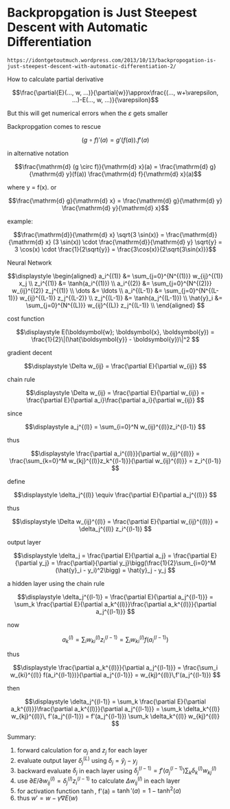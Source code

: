 # Backpropgation is Just Steepest Descent with Automatic Differentiation

`https://idontgetoutmuch.wordpress.com/2013/10/13/backpropogation-is-just-steepest-descent-with-automatic-differentiation-2/`

How to calculate partial derivative

$$\frac{\partial{E}(..., w, ...)}{\partial{w}}\approx\frac{(..., w+\varepsilon, ...)-E(..., w, ...)}{\varepsilon}$$

But this will get numerical errors when the $\varepsilon$ gets smaller

Backpropgation comes to rescue

$$(g \circ f)'(a)=g'(f(a)) . f'(a)$$

in alternative notation

$$\frac{\mathrm{d} (g \circ f)}{\mathrm{d} x}(a) =  \frac{\mathrm{d} g}{\mathrm{d} y}(f(a)) \frac{\mathrm{d} f}{\mathrm{d} x}(a)$$

where y = f(x). or

$$\frac{\mathrm{d} g}{\mathrm{d} x} =  \frac{\mathrm{d} g}{\mathrm{d} y} \frac{\mathrm{d} y}{\mathrm{d} x}$$

example:

$$\frac{\mathrm{d}}{\mathrm{d} x} \sqrt{3 \sin(x)} =  \frac{\mathrm{d}}{\mathrm{d} x} (3 \sin(x)) \cdot \frac{\mathrm{d}}{\mathrm{d} y} \sqrt{y} =  3 \cos(x) \cdot \frac{1}{2\sqrt{y}} =  \frac{3\cos(x)}{2\sqrt{3\sin(x)}}$$

Neural Network

$$\displaystyle   \begin{aligned}  a_i^{(1)} &= \sum_{j=0}^{N^{(1)}} w_{ij}^{(1)} x_j \\  z_i^{(1)} &= \tanh(a_i^{(1)}) \\  a_i^{(2)} &= \sum_{j=0}^{N^{(2)}} w_{ij}^{(2)} z_j^{(1)} \\  \dots     &= \ldots \\  a_i^{(L-1)} &= \sum_{j=0}^{N^{(L-1)}} w_{ij}^{(L-1)} z_j^{(L-2)} \\  z_j^{(L-1)} &= \tanh(a_j^{(L-1)}) \\  \hat{y}_i &= \sum_{j=0}^{N^{(L)}} w_{ij}^{(L)} z_j^{(L-1)} \\  \end{aligned}  $$

cost function

$$\displaystyle   E(\boldsymbol{w}; \boldsymbol{x}, \boldsymbol{y}) = \frac{1}{2}\|(\hat{\boldsymbol{y}} - \boldsymbol{y})\|^2  $$

gradient decent

$$\displaystyle   \Delta w_{ij} = \frac{\partial E}{\partial w_{ij}}  $$

chain rule

$$\displaystyle   \Delta w_{ij} =  \frac{\partial E}{\partial w_{ij}} =  \frac{\partial E}{\partial a_i}\frac{\partial a_i}{\partial w_{ij}}  $$

since

$$\displaystyle   a_j^{(l)} = \sum_{i=0}^N w_{ij}^{(l)}z_i^{(l-1)}  $$

thus

$$\displaystyle   \frac{\partial a_i^{(l)}}{\partial w_{ij}^{(l)}} =  \frac{\sum_{k=0}^M w_{kj}^{(l)}z_k^{(l-1)}}{\partial w_{ij}^{(l)}} =  z_i^{(l-1)}  $$

define

$$\displaystyle   \delta_j^{(l)} \equiv  \frac{\partial E}{\partial a_j^{(l)}}  $$

thus

$$\displaystyle   \Delta w_{ij}^{(l)} =  \frac{\partial E}{\partial w_{ij}^{(l)}} =  \delta_j^{(l)} z_i^{(l-1)}  $$

output layer

$$\displaystyle   \delta_j = \frac{\partial E}{\partial a_j} = \frac{\partial E}{\partial y_j} = \frac{\partial}{\partial y_j}\bigg(\frac{1}{2}\sum_{i=0}^M (\hat{y}_i - y_i)^2\bigg) = \hat{y}_j - y_j  $$

a hidden layer using the chain rule

$$\displaystyle   \delta_j^{(l-1)} = \frac{\partial E}{\partial a_j^{(l-1)}} =  \sum_k \frac{\partial E}{\partial a_k^{(l)}}\frac{\partial a_k^{(l)}}{\partial a_j^{(l-1)}}  $$

now

$$\displaystyle   a_k^{(l)} = \sum_i w_{ki}^{(l)}z_i^{(l-1)} = \sum_i w_{ki}^{(l)} f(a_i^{(l-1)})  $$

thus

$$\displaystyle   \frac{\partial a_k^{(l)}}{\partial a_j^{(l-1)}} =  \frac{\sum_i w_{ki}^{(l)} f(a_i^{(l-1)})}{\partial a_j^{(l-1)}} =  w_{kj}^{(l)}\,f'(a_j^{(l-1)})  $$

then

$$\displaystyle   \delta_j^{(l-1)} =  \sum_k \frac{\partial E}{\partial a_k^{(l)}}\frac{\partial a_k^{(l)}}{\partial a_j^{(l-1)}} =  \sum_k \delta_k^{(l)} w_{kj}^{(l)}\, f'(a_j^{(l-1)}) =  f'(a_j^{(l-1)}) \sum_k \delta_k^{(l)} w_{kj}^{(l)}  $$

Summary:

1. forward calculation for $a_j$ and $z_j$ for each layer
2. evaluate output layer $\delta_j^{(L)}$ using $\delta_j = \hat{y}_j - y_j$
3. backward evaluate $\delta_j$ in each layer using $\delta_j^{(l-1)} = f'(a_j^{(l-1)})\sum_k \delta_k^{(l)} w_{kj}^{(l)}$
4. use $\partial E / \partial w_{ij}^{(l)} = \delta_j^{(l)} z_i^{(l-1)}$ to calculate $\Delta w_{ij}^{(l)}$ in each layer
5. for activation function $\tanh$, f'(a) = $\tanh'(a) = 1 - \tanh^{2}(a)$
6. thus $w' = w - \gamma \nabla E(w)$
